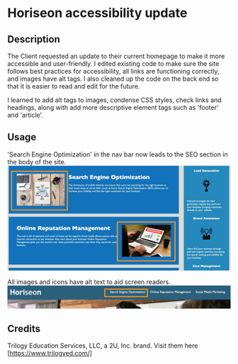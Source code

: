 # Horiseon accessibility update

## Description
The Client requested an update to their current homepage to make it more accessible and user-friendly. I edited existing code to make sure the site follows best practices for accessibility, all links are functioning correctly, and images have alt tags. I also cleaned up the code on the back end so that it is easier to read and edit for the future.

I learned to add alt tags to images, condense CSS styles, check links and headings, along with add more descriptive element tags such as 'footer' and 'article'.

## Usage
'Search Engine Optimization' in the nav bar now leads to the SEO section in the body of the site.
    ![alt](assets/images/Horiseon_website1.jpg)
    
All images and icons have alt text to aid screen readers.
    ![alt text](assets/images/Horiseon_website2.jpg)


## Credits
Trilogy Education Services, LLC, a 2U, Inc. brand. Visit them here [https://www.trilogyed.com/]
